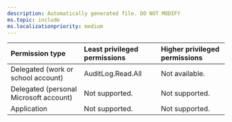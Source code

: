 ```yaml
---
description: Automatically generated file. DO NOT MODIFY
ms.topic: include
ms.localizationpriority: medium
---
```


|Permission type|Least privileged permissions|Higher privileged permissions|
|:---|:---|:---|
|Delegated (work or school account)|AuditLog.Read.All|Not available.|
|Delegated (personal Microsoft account)|Not supported.|Not supported.|
|Application|Not supported.|Not supported.|

